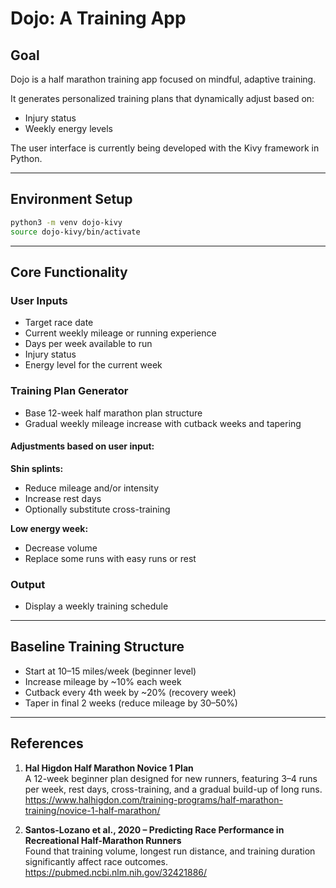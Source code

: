 # Dojo: A Training App 

## Goal

Dojo is a half marathon training app focused on mindful, adaptive training.

It generates personalized training plans that dynamically adjust based on:

- Injury status
- Weekly energy levels

The user interface is currently being developed with the Kivy framework in Python.

---
## Environment Setup

```bash
python3 -m venv dojo-kivy
source dojo-kivy/bin/activate
```
---

## Core Functionality 

### User Inputs

- Target race date
- Current weekly mileage or running experience
- Days per week available to run
- Injury status 
- Energy level for the current week 

### Training Plan Generator

- Base 12-week half marathon plan structure
- Gradual weekly mileage increase with cutback weeks and tapering

#### Adjustments based on user input:

**Shin splints:**
- Reduce mileage and/or intensity
- Increase rest days
- Optionally substitute cross-training


**Low energy week:**
- Decrease volume
- Replace some runs with easy runs or rest

### Output

- Display a weekly training schedule 

---

 ## Baseline Training Structure 
 - Start at 10–15 miles/week (beginner level)
 - Increase mileage by ~10% each week
 - Cutback every 4th week by ~20% (recovery week)
 - Taper in final 2 weeks (reduce mileage by 30–50%)

---
## References 

1. **Hal Higdon Half Marathon Novice 1 Plan**  
   A 12-week beginner plan designed for new runners, featuring 3–4 runs per week, rest days, cross-training, and a gradual build-up of long runs.  
   https://www.halhigdon.com/training-programs/half-marathon-training/novice-1-half-marathon/

2. **Santos-Lozano et al., 2020 – Predicting Race Performance in Recreational Half-Marathon Runners**  
   Found that training volume, longest run distance, and training duration significantly affect race outcomes.  
   https://pubmed.ncbi.nlm.nih.gov/32421886/
